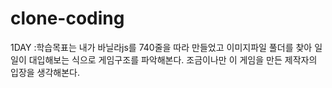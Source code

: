 # clone-coding

1DAY
:학습목표는 내가 바닐라js를 740줄을 따라 만들었고
이미지파일 풀더를 찾아 일일이 대입해보는 식으로 게임구조를 파악해본다.
조금이나만 이 게임을 만든 제작자의 입장을 생각해본다. 